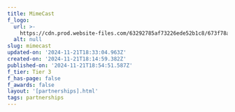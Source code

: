 ```yaml
---
title: MimeCast
f_logo:
  url: >-
    https://cdn.prod.website-files.com/63292785af73226ede52b1c8/673f78a39a8aa43dce6ba968_MimeCast%25201.svg
  alt: null
slug: mimecast
updated-on: '2024-11-21T18:33:04.963Z'
created-on: '2024-11-21T18:14:59.382Z'
published-on: '2024-11-21T18:54:51.587Z'
f_tier: Tier 3
f_has-page: false
f_awards: false
layout: '[partnerships].html'
tags: partnerships
---
```



